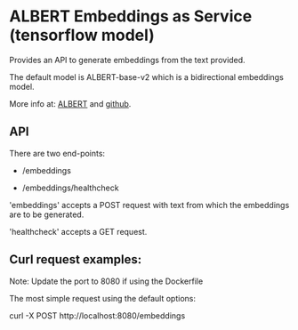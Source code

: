 # ALBERT Embeddings as Service (tensorflow model)

Provides an API to generate embeddings from the text provided.

The default model is ALBERT-base-v2 which is a bidirectional embeddings model.

More info at: [ALBERT](https://github.com/google-research/ALBERT) and [github](https://ai.googleblog.com/2019/12/albert-lite-bert-for-self-supervised.html).


## API

There are two end-points:
- /embeddings

- /embeddings/healthcheck

'embeddings' accepts a POST request with text from which the embeddings are to be generated.

'healthcheck' accepts a GET request.


## Curl request examples:

Note: Update the port to 8080 if using the Dockerfile

The most simple request using the default options:

curl -X POST http://localhost:8080/embeddings



